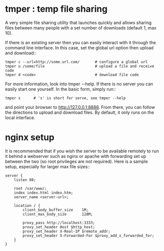 tmper : temp file sharing
=========================

A very simple file sharing utility that launches quickly and allows sharing
files between many people with a set number of downloads (default 1, max 10).

If there is an existing server then you can easily interact with it through
the command line interface. In this case, set the global url option then
upload and download::

    tmper c --url=http://some.url.com/       # configure a global url
    tmper u /some/file                       # upload a file and receive code
    tmper d <code>                           # download file code

For more information, look into tmper --help. If there is no server you can
easily start one yourself. In the basic form, simply run::

    tmper s      # 's' is short for serve, see tmper --help

and point your browser to http://127.0.0.1:8888.  From there, you can follow
the directions to upload and download files.  By default, it only runs on the
local interface. 

nginx setup
===========

It is recommended that if you wish the server to be available remotely to run
it behind a webserver such as nginx or apache with forwarding set up between
the two (so root privileges are not required).  Here is a sample setup,
especially for larger max file sizes::

    server {
        listen 80;

        root /var/www/;
        index index.html index.htm;
        server_name <server-url>;

        location / {
            client_body_buffer_size    1M;
            client_max_body_size       128M;

            proxy_pass http://localhost:3333;
            proxy_set_header Host $http_host;
            proxy_set_header X-Real-IP $remote_addr;
            proxy_set_header X-Forwarded-For $proxy_add_x_forwarded_for;
        }
    }
